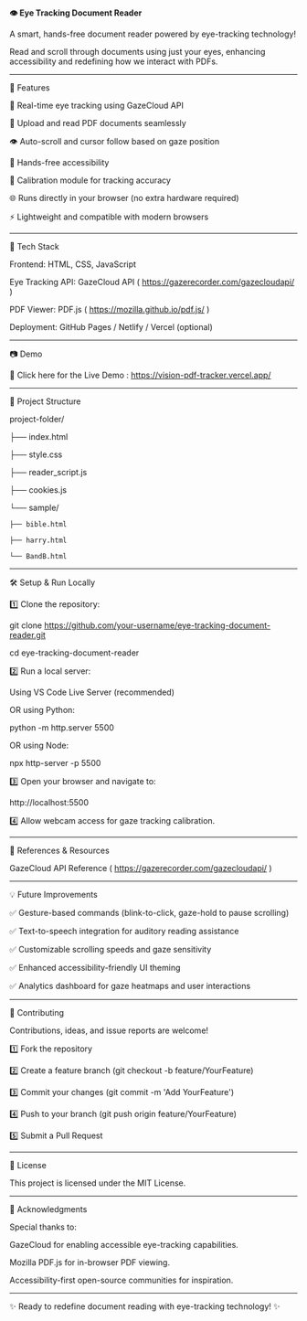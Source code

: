 **👁️ Eye Tracking Document Reader**

A smart, hands-free document reader powered by eye-tracking technology!

Read and scroll through documents using just your eyes, enhancing accessibility and redefining how we interact with PDFs.


---------------------------------------------------------------------------------------------------------------------------------------------------
📌 Features

🔴 Real-time eye tracking using GazeCloud API

📄 Upload and read PDF documents seamlessly

👁️ Auto-scroll and cursor follow based on gaze position

🧠 Hands-free accessibility

🎯 Calibration module for tracking accuracy

🌐 Runs directly in your browser (no extra hardware required)

⚡ Lightweight and compatible with modern browsers

---------------------------------------------------------------------------------------------------------------------------------------------------
🚀 Tech Stack

Frontend: HTML, CSS, JavaScript

Eye Tracking API: GazeCloud API ( https://gazerecorder.com/gazecloudapi/ )

PDF Viewer: PDF.js ( https://mozilla.github.io/pdf.js/ )

Deployment: GitHub Pages / Netlify / Vercel (optional)

---------------------------------------------------------------------------------------------------------------------------------------------------
📷 Demo

🚀 Click here for the Live Demo : https://vision-pdf-tracker.vercel.app/

---------------------------------------------------------------------------------------------------------------------------------------------------
📂 Project Structure

project-folder/

├── index.html

├── style.css

├── reader_script.js

├── cookies.js

└── sample/

    ├── bible.html
    
    ├── harry.html
    
    └── BandB.html
    
    
---------------------------------------------------------------------------------------------------------------------------------------------------
🛠️ Setup & Run Locally

1️⃣ Clone the repository:

git clone https://github.com/your-username/eye-tracking-document-reader.git

cd eye-tracking-document-reader

2️⃣ Run a local server:

Using VS Code Live Server (recommended)

OR using Python:

python -m http.server 5500

OR using Node:

npx http-server -p 5500

3️⃣ Open your browser and navigate to:

http://localhost:5500

4️⃣ Allow webcam access for gaze tracking calibration.


---------------------------------------------------------------------------------------------------------------------------------------------------
🔗 References & Resources

GazeCloud API Reference ( https://gazerecorder.com/gazecloudapi/ )


---------------------------------------------------------------------------------------------------------------------------------------------------
💡 Future Improvements

✅ Gesture-based commands (blink-to-click, gaze-hold to pause scrolling)

✅ Text-to-speech integration for auditory reading assistance

✅ Customizable scrolling speeds and gaze sensitivity

✅ Enhanced accessibility-friendly UI theming

✅ Analytics dashboard for gaze heatmaps and user interactions


---------------------------------------------------------------------------------------------------------------------------------------------------
🤝 Contributing

Contributions, ideas, and issue reports are welcome!

1️⃣ Fork the repository

2️⃣ Create a feature branch (git checkout -b feature/YourFeature)

3️⃣ Commit your changes (git commit -m 'Add YourFeature')

4️⃣ Push to your branch (git push origin feature/YourFeature)

5️⃣ Submit a Pull Request


---------------------------------------------------------------------------------------------------------------------------------------------------
📄 License

This project is licensed under the MIT License.


---------------------------------------------------------------------------------------------------------------------------------------------------

🙌 Acknowledgments

Special thanks to:

GazeCloud for enabling accessible eye-tracking capabilities.

Mozilla PDF.js for in-browser PDF viewing.

Accessibility-first open-source communities for inspiration.


---------------------------------------------------------------------------------------------------------------------------------------------------

✨ Ready to redefine document reading with eye-tracking technology! ✨

